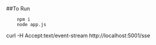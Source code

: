 ##To Run
``` 
    npm i 
    node app.js
```

curl -H Accept:text/event-stream http://localhost:5001/sse